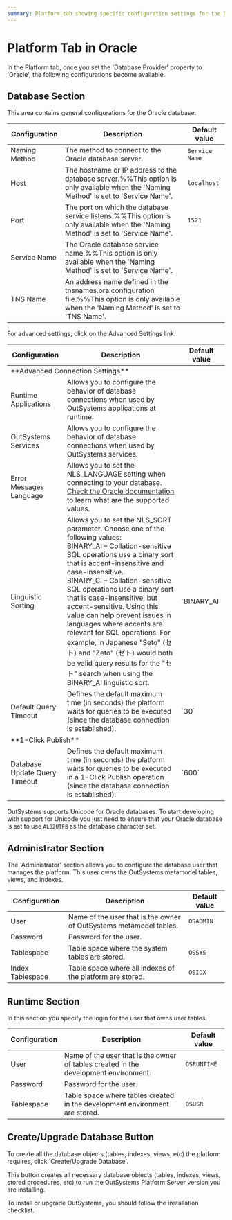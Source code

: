 ```yaml
---
summary: Platform tab showing specific configuration settings for the Oracle database provider.
---
```


# Platform Tab in Oracle

In the Platform tab, once you set the 'Database Provider' property to
'Oracle', the following configurations become available.

## Database Section

This area contains general configurations for the Oracle database.

Configuration | Description | Default value  
--------------|-------------|--------------  
Naming Method | The method to connect to the Oracle database server. | `Service Name`  
Host | The hostname or IP address to the database server.%%This option is only available when the 'Naming Method' is set to 'Service Name'. | `localhost`
Port | The port on which the database service listens.%%This option is only available when the 'Naming Method' is set to 'Service Name'. | `1521`
Service Name | The Oracle database service name.%%This option is only available when the 'Naming Method' is set to 'Service Name'. |
TNS Name | An address name defined in the tnsnames.ora configuration file.%%This option is only available when the 'Naming Method' is set to 'TNS Name'. |

For advanced settings, click on the Advanced Settings link.

<table markdown="1">
<thead>
<tr>
<th>Configuration</th>
<th>Description</th>
<th>Default value</th>
</tr>
</thead>
<tbody>
<tr>
<td colspan="3">
**Advanced Connection Settings**
</td>
</tr>
<tr>
<td>Runtime Applications</td>
<td>Allows you to configure the behavior of database connections when used by OutSystems applications at runtime.</td>
<td></td>
</tr>
<tr>
<td>OutSystems Services</td>
<td>Allows you to configure the behavior of database connections when used by OutSystems services.</td>
<td></td>
</tr>
<tr>
<td>Error Messages Language</td>
<td>Allows you to set the NLS_LANGUAGE setting when connecting to your database.<br/>
<a target="_blank" href="http://docs.oracle.com/cd/B28359_01/server.111/b28298/applocaledata.htm" rel="external nofollow" class="external">Check the Oracle documentation</a> to learn what are the supported values.</td>
<td></td>
</tr>
<tr>
<td>Linguistic Sorting</td>
<td>Allows you to set the NLS_SORT parameter. Choose one of the following values:<br/>
BINARY_AI – Collation-sensitive SQL operations use a binary sort that is accent-insensitive and case-insensitive.<br/>
BINARY_CI – Collation-sensitive SQL operations use a binary sort that is case-insensitive, but accent-sensitive. Using this value can help prevent issues in languages where accents are relevant for SQL operations. For example, in Japanese "Seto" (セト) and "Zeto" (ゼト) would both be valid query results for the "セト" search when using the BINARY_AI linguistic sort.</td>
<td>`BINARY_AI`</td>
</tr>
<tr>
<td>Default Query Timeout</td>
<td>Defines the default maximum time (in seconds) the platform waits for queries to be executed (since the database connection is established).</td>
<td>`30`</td>
</tr>
<tr>
<td colspan="3">
**1-Click Publish**
</td>
</tr>
<tr>
<td>Database Update Query Timeout</td>
<td>Defines the default maximum time (in seconds) the platform waits for queries to be executed in a 1-Click Publish operation (since the database connection is established).</td>
<td>`600`</td>
</tr>
</tbody>
</table>

OutSystems supports Unicode for Oracle databases. To start developing with support for Unicode you just need to ensure that your Oracle database is set to use `AL32UTF8` as the database character set.

## Administrator Section

The 'Administrator' section allows you to configure the database user that manages the platform. This user owns the OutSystems metamodel tables, views, and indexes.

Configuration | Description | Default value  
--------------|-------------|--------------  
User | Name of the user that is the owner of OutSystems metamodel tables. | `OSADMIN`  
Password | Password for the user. |  
Tablespace | Table space where the system tables are stored. | `OSSYS`  
Index Tablespace | Table space where all indexes of the platform are stored. | `OSIDX`  
  
## Runtime Section

In this section you specify the login for the user that owns user tables.

Configuration | Description | Default value  
--------------|-------------|--------------  
User | Name of the user that is the owner of tables created in the development environment. | `OSRUNTIME`  
Password | Password for the user. |
Tablespace | Table space where tables created in the development environment are stored. | `OSUSR`

## Create/Upgrade Database Button

To create all the database objects (tables, indexes, views, etc) the platform requires, click 'Create/Upgrade Database'.

This button creates all necessary database objects (tables, indexes, views, stored procedures, etc) to run the OutSystems Platform Server version you are installing.

To install or upgrade OutSystems, you should follow the installation checklist.
